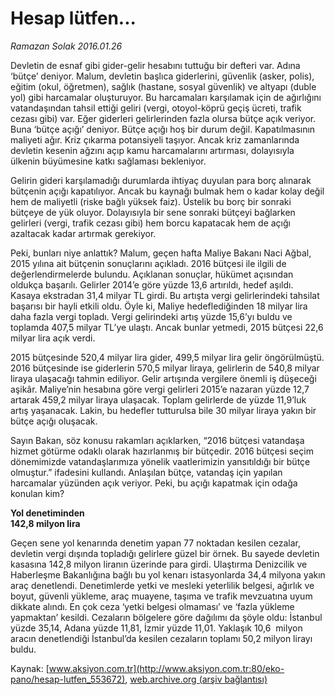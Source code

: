 # Hesap lütfen...

*Ramazan Solak 2016.01.26*

<div class="pNewsDetailMainContent ctx_content" itemprop="articleBody">
 <p>
  Devletin de esnaf gibi gider-gelir hesabını tuttuğu bir defteri var. Adına ‘bütçe’ deniyor. Malum, devletin başlıca giderlerini, güvenlik (asker, polis), eğitim (okul, öğretmen), sağlık (hastane, sosyal güvenlik) ve altyapı (duble yol) gibi harcamalar oluşturuyor. Bu harcamaları karşılamak için de ağırlığını vatandaşından tahsil ettiği geliri (vergi, otoyol-köprü geçiş ücreti, trafik cezası gibi) var. Eğer giderleri gelirlerinden fazla olursa bütçe açık veriyor. Buna ‘bütçe açığı’ deniyor. Bütçe açığı hoş bir durum değil. Kapatılmasının maliyeti ağır. Kriz çıkarma potansiyeli taşıyor. Ancak kriz zamanlarında devletin kesenin ağzını açıp kamu harcamalarını artırması, dolayısıyla ülkenin büyümesine katkı sağlaması bekleniyor.
 </p>
 <p>
  Gelirin gideri karşılamadığı durumlarda ihtiyaç duyulan para borç alınarak bütçenin açığı kapatılıyor. Ancak bu kaynağı bulmak hem o kadar kolay değil hem de maliyetli (riske bağlı yüksek faiz). Üstelik bu borç bir sonraki bütçeye de yük oluyor. Dolayısıyla bir sene sonraki bütçeyi bağlarken gelirleri (vergi, trafik cezası gibi) hem borcu kapatacak hem de açığı azaltacak kadar artırmak gerekiyor.
 </p>
 <p>
  Peki, bunları niye anlattık? Malum, geçen hafta Maliye Bakanı Naci Ağbal, 2015 yılına ait bütçenin sonuçlarını açıkladı. 2016 bütçesi ile ilgili de değerlendirmelerde bulundu. Açıklanan sonuçlar, hükümet açısından oldukça başarılı. Gelirler 2014’e göre yüzde 13,6 artırıldı, hedef aşıldı. Kasaya ekstradan 31,4 milyar TL girdi. Bu artışta vergi gelirlerindeki tahsilat başarısı bir hayli etkili oldu. Öyle ki, Maliye hedeflediğinden 18 milyar lira daha fazla vergi topladı. Vergi gelirindeki artış yüzde 15,6’yı buldu ve toplamda 407,5 milyar TL’ye ulaştı. Ancak bunlar yetmedi, 2015 bütçesi 22,6 milyar lira açık verdi.
 </p>
 <p>
  2015 bütçesinde 520,4 milyar lira gider, 499,5 milyar lira gelir öngörülmüştü. 2016 bütçesinde ise giderlerin 570,5 milyar liraya, gelirlerin de 540,8 milyar liraya ulaşacağı tahmin ediliyor. Gelir artışında vergilere önemli iş düşeceği aşikâr. Maliye’nin hesabına göre vergi gelirleri 2015’e nazaran yüzde 12,7 artarak 459,2 milyar liraya ulaşacak. Toplam gelirlerde de yüzde 11,9’luk artış yaşanacak. Lakin, bu hedefler tutturulsa bile 30 milyar liraya yakın bir bütçe açığı oluşacak.
 </p>
 <p>
  Sayın Bakan, söz konusu rakamları açıklarken, “2016 bütçesi vatandaşa hizmet götürme odaklı olarak hazırlanmış bir bütçedir. 2016 bütçesi seçim dönemimizde vatandaşlarımıza yönelik vaatlerimizin yansıtıldığı bir bütçe olmuştur.” ifadesini kullandı. Anlaşılan bütçe, vatandaş için yapılan harcamalar yüzünden açık veriyor. Peki, bu açığı kapatmak için odağa konulan kim?
 </p>
 <p>
  <strong>
   Yol denetiminden
   <br/>
   142,8 milyon lira
  </strong>
 </p>
 <p>
  Geçen sene yol kenarında denetim yapan 77 noktadan kesilen cezalar, devletin vergi dışında topladığı gelirlere güzel bir örnek. Bu sayede devletin kasasına 142,8 milyon liranın üzerinde para girdi. Ulaştırma Denizcilik ve Haberleşme Bakanlığına bağlı bu yol kenarı istasyonlarda 34,4 milyona yakın araç denetlendi. Denetimlerde yetki ve mesleki yeterlilik belgesi, ağırlık ve boyut, güvenli yükleme, araç muayene, taşıma ve trafik mevzuatına uyum dikkate alındı. En çok ceza ‘yetki belgesi olmaması’ ve ‘fazla yükleme yapmaktan’ kesildi. Cezaların bölgelere göre dağılımı da şöyle oldu: İstanbul yüzde 35,14, Adana yüzde 11,81, İzmir yüzde 11,01. Yaklaşık 10,6  milyon aracın denetlendiği İstanbul’da kesilen cezaların toplamı 50,2 milyon lirayı buldu.
 </p>
</div>


Kaynak: [www.aksiyon.com.tr](http://www.aksiyon.com.tr:80/eko-pano/hesap-lutfen_553672), [web.archive.org (arşiv bağlantısı)](http://web.archive.org/web/20160203121521/http://www.aksiyon.com.tr:80/eko-pano/hesap-lutfen_553672)
